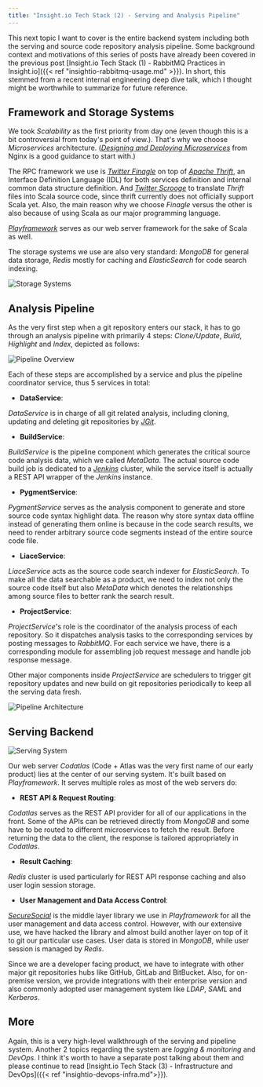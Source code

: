 ```yaml
---
title: "Insight.io Tech Stack (2) - Serving and Analysis Pipeline"
---
```


This next topic I want to cover is the entire backend system including both the serving and source code
repository analysis pipeline. Some background context and motivations of this series of posts have already
been covered in the previous post [Insight.io Tech Stack (1) - RabbitMQ Practices in Insight.io]({{< ref "insightio-rabbitmq-usage.md" >}}). In short, this stemmed from a recent internal engineering deep dive talk, which I thought might be worthwhile
to summarize for future reference.

## Framework and Storage Systems

We took *Scalability* as the first priority from day one (even though this is a bit controversial from today's point of view.). That's why we
choose *Microservices* architecture. ([*Designing and Deploying Microservices*](https://www.nginx.com/resources/library/designing-deploying-microservices/)
from Nginx is a good guidance to start with.)

The RPC framework we use is [*Twitter Finagle*](https://twitter.github.io/finagle/) on top of
[*Apache Thrift*](https://thrift.apache.org/), an Interface Definition Language (IDL) for both services definition and internal common data
structure definition. And [*Twitter Scrooge*](https://twitter.github.io/scrooge/) to translate *Thrift* files into Scala source code, since
thrift currently does not officially support Scala yet. Also, the main reason why we choose *Finagle* versus the other is also because of
using Scala as our major programming language.

[*Playframework*](https://www.playframework.com/) serves as our web server framework for the sake of Scala as well.

The storage systems we use are also very standard: *MongoDB* for general data storage, *Redis*
mostly for caching and *ElasticSearch* for code search indexing.

![Storage Systems](/assets/images/insightio-storage-systems.png)

## Analysis Pipeline

As the very first step when a git repository enters our stack, it has to go through an
analysis pipeline with primarily 4 steps: *Clone/Update*, *Build*, *Highlight* and *Index*, depicted as follows:

![Pipeline Overview](/assets/images/pipeline-overview.png)

Each of these steps are accomplished by a service and plus the pipeline coordinator service, thus 5 services in total:

* **DataService**:

*DataService* is in charge of all git related analysis, including cloning, updating and
deleting git repositories by [*JGit*](https://www.eclipse.org/jgit).

* **BuildService**:

*BuildService* is the pipeline component which generates the critical source code analysis
data, which we called *MetaData*. The actual source code build job is dedicated to a [*Jenkins*](https://jenkins.io/) cluster,
while the service itself is actually a REST API wrapper of the *Jenkins* instance.

* **PygmentService**:

*PygmentService* serves as the analysis component to generate and store source code syntax highlight data. The 
reason why store syntax data offline instead of generating them online is because in the code search results,
we need to render arbitrary source code segments instead of the entire source code file.

* **LiaceService**:

*LiaceService* acts as the source code search indexer for *ElasticSearch*. To make all the data searchable as a
product, we need to index not only the source code itself but also *MetaData* which denotes the relationships 
among source files to better rank the search result.

* **ProjectService**:

*ProjectService*'s role is the coordinator of the analysis process of each repository. So it dispatches analysis tasks to the corresponding services by posting messages to *RabbitMQ*. For each service we have, there is a
corresponding module for assembling job request message and handle job response message.

Other major components inside *ProjectService* are schedulers to trigger git repository updates and new build on
git repositories periodically to keep all the serving data fresh.

![Pipeline Architecture](/assets/images/insightio-pipeline-architecture.png)

## Serving Backend

![Serving System](/assets/images/insightio-serving-system.png)

Our web server *Codatlas* (Code + Atlas was the very first name of our early product) lies at the center of our
serving system. It's built based on *Playframework*. It serves multiple roles as most of the web servers do:

* **REST API & Request Routing**:

*Codatlas* serves as the REST API provider for all of our applications in the front. Some of the APIs can be
retrieved directly from *MongoDB* and some have to be routed to different microservices to fetch the result. Before
returning the data to the client, the response is tailored appropriately in *Codatlas*.

* **Result Caching**:

*Redis* cluster is used particularly for REST API response caching and also user login session storage.

* **User Management and Data Access Control**:

[*SecureSocial*](http://www.securesocial.ws) is the middle layer library we use in *Playframework* for all the user
management and data access control. However, with our extensive use, we have hacked the library and almost build
another layer on top of it to git our particular use cases. User data is stored in *MongoDB*, while user session
is managed by *Redis*.

Since we are a developer facing product, we have to integrate with other major git repositories hubs like GitHub, 
GitLab and BitBucket. Also, for on-premise version, we provide integrations with their enterprise version and also
commonly adopted user management system like *LDAP*, *SAML* and *Kerberos*.

## More

Again, this is a very high-level walkthrough of the serving and pipeline system. Another 2 topics regarding the system are
*logging & monitoring* and *DevOps*. I think it's worth to have a separate post talking about them and please continue to read [Insight.io Tech Stack (3) - Infrastructure and DevOps]({{< ref "insightio-devops-infra.md">}}).